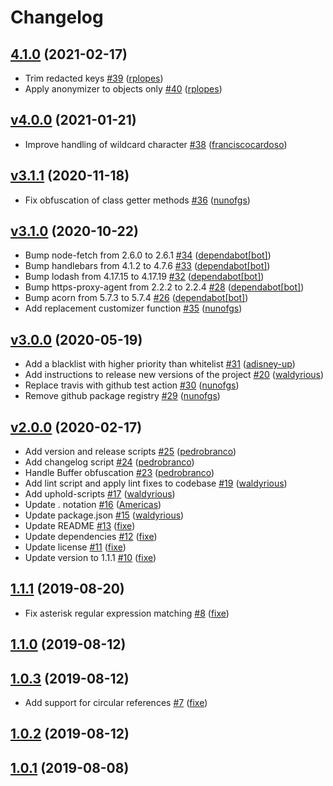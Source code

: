 # Changelog

## [4.1.0](https://github.com/uphold/anonymizer/releases/tag/v4.1.0) (2021-02-17)
- Trim redacted keys [\#39](https://github.com/uphold/anonymizer/pull/39) ([rplopes](https://github.com/rplopes))
- Apply anonymizer to objects only [\#40](https://github.com/uphold/anonymizer/pull/40) ([rplopes](https://github.com/rplopes))

## [v4.0.0](https://github.com/uphold/anonymizer/releases/tag/v4.0.0) (2021-01-21)
- Improve handling of wildcard character [\#38](https://github.com/uphold/anonymizer/pull/38) ([franciscocardoso](https://github.com/franciscocardoso))

## [v3.1.1](https://github.com/uphold/anonymizer/releases/tag/v3.1.1) (2020-11-18)
- Fix obfuscation of class getter methods [\#36](https://github.com/uphold/anonymizer/pull/36) ([nunofgs](https://github.com/nunofgs))

## [v3.1.0](https://github.com/uphold/anonymizer/releases/tag/v3.1.0) (2020-10-22)
- Bump node-fetch from 2.6.0 to 2.6.1 [\#34](https://github.com/uphold/anonymizer/pull/34) ([dependabot[bot]](https://github.com/apps/dependabot))
- Bump handlebars from 4.1.2 to 4.7.6 [\#33](https://github.com/uphold/anonymizer/pull/33) ([dependabot[bot]](https://github.com/apps/dependabot))
- Bump lodash from 4.17.15 to 4.17.19 [\#32](https://github.com/uphold/anonymizer/pull/32) ([dependabot[bot]](https://github.com/apps/dependabot))
- Bump https-proxy-agent from 2.2.2 to 2.2.4 [\#28](https://github.com/uphold/anonymizer/pull/28) ([dependabot[bot]](https://github.com/apps/dependabot))
- Bump acorn from 5.7.3 to 5.7.4 [\#26](https://github.com/uphold/anonymizer/pull/26) ([dependabot[bot]](https://github.com/apps/dependabot))
- Add replacement customizer function [\#35](https://github.com/uphold/anonymizer/pull/35) ([nunofgs](https://github.com/nunofgs))

## [v3.0.0](https://github.com/uphold/anonymizer/releases/tag/v3.0.0) (2020-05-19)
- Add a blacklist with higher priority than whitelist [\#31](https://github.com/uphold/anonymizer/pull/31) ([adisney-up](https://github.com/adisney-up))
- Add instructions to release new versions of the project [\#20](https://github.com/uphold/anonymizer/pull/20) ([waldyrious](https://github.com/waldyrious))
- Replace travis with github test action [\#30](https://github.com/uphold/anonymizer/pull/30) ([nunofgs](https://github.com/nunofgs))
- Remove github package registry [\#29](https://github.com/uphold/anonymizer/pull/29) ([nunofgs](https://github.com/nunofgs))

## [v2.0.0](https://github.com/uphold/anonymizer/releases/tag/v2.0.0) (2020-02-17)
- Add version and release scripts [\#25](https://github.com/uphold/anonymizer/pull/25) ([pedrobranco](https://github.com/pedrobranco))
- Add changelog script [\#24](https://github.com/uphold/anonymizer/pull/24) ([pedrobranco](https://github.com/pedrobranco))
- Handle Buffer obfuscation [\#23](https://github.com/uphold/anonymizer/pull/23) ([pedrobranco](https://github.com/pedrobranco))
- Add lint script and apply lint fixes to codebase [\#19](https://github.com/uphold/anonymizer/pull/19) ([waldyrious](https://github.com/waldyrious))
- Add uphold-scripts [\#17](https://github.com/uphold/anonymizer/pull/17) ([waldyrious](https://github.com/waldyrious))
- Update . notation [\#16](https://github.com/uphold/anonymizer/pull/16) ([Americas](https://github.com/Americas))
- Update package.json [\#15](https://github.com/uphold/anonymizer/pull/15) ([waldyrious](https://github.com/waldyrious))
- Update README [\#13](https://github.com/uphold/anonymizer/pull/13) ([fixe](https://github.com/fixe))
- Update dependencies [\#12](https://github.com/uphold/anonymizer/pull/12) ([fixe](https://github.com/fixe))
- Update license [\#11](https://github.com/uphold/anonymizer/pull/11) ([fixe](https://github.com/fixe))
- Update version to 1.1.1 [\#10](https://github.com/uphold/anonymizer/pull/10) ([fixe](https://github.com/fixe))

## [1.1.1](https://github.com/uphold/anonymizer/releases/tag/v1.1.1) (2019-08-20)
- Fix asterisk regular expression matching [\#8](https://github.com/uphold/anonymizer/pull/8) ([fixe](https://github.com/fixe))

## [1.1.0](https://github.com/uphold/anonymizer/releases/tag/v1.1.0) (2019-08-12)

## [1.0.3](https://github.com/uphold/anonymizer/releases/tag/v1.0.3) (2019-08-12)
- Add support for circular references [\#7](https://github.com/uphold/anonymizer/pull/7) ([fixe](https://github.com/fixe))

## [1.0.2](https://github.com/uphold/anonymizer/releases/tag/v1.0.2) (2019-08-12)

## [1.0.1](https://github.com/uphold/anonymizer/releases/tag/v1.0.1) (2019-08-08)
